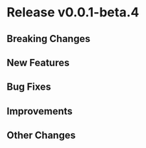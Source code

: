 # Release v0.0.1-beta.4

## Breaking Changes

## New Features

## Bug Fixes

## Improvements

## Other Changes
